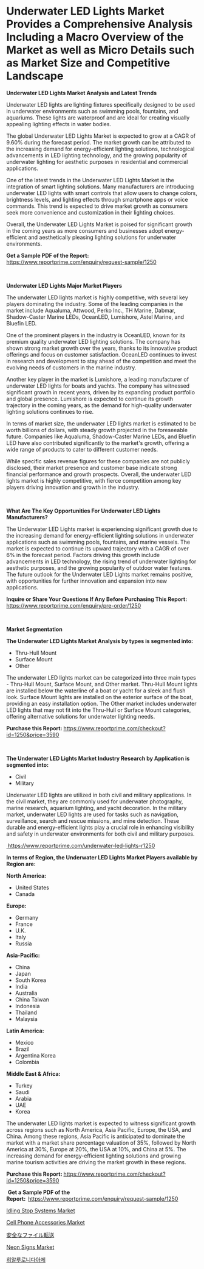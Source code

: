 <p><h1>Underwater LED Lights Market Provides a Comprehensive Analysis Including a Macro Overview of the Market as well as Micro Details such as Market Size and Competitive Landscape</h1></p><p><strong>Underwater LED Lights Market Analysis and Latest Trends</strong></p>
<p><p>Underwater LED lights are lighting fixtures specifically designed to be used in underwater environments such as swimming pools, fountains, and aquariums. These lights are waterproof and are ideal for creating visually appealing lighting effects in water bodies.</p><p>The global Underwater LED Lights Market is expected to grow at a CAGR of 9.60% during the forecast period. The market growth can be attributed to the increasing demand for energy-efficient lighting solutions, technological advancements in LED lighting technology, and the growing popularity of underwater lighting for aesthetic purposes in residential and commercial applications.</p><p>One of the latest trends in the Underwater LED Lights Market is the integration of smart lighting solutions. Many manufacturers are introducing underwater LED lights with smart controls that allow users to change colors, brightness levels, and lighting effects through smartphone apps or voice commands. This trend is expected to drive market growth as consumers seek more convenience and customization in their lighting choices.</p><p>Overall, the Underwater LED Lights Market is poised for significant growth in the coming years as more consumers and businesses adopt energy-efficient and aesthetically pleasing lighting solutions for underwater environments.</p></p>
<p><strong>Get a Sample PDF of the Report:&nbsp;</strong> <a href="https://www.reportprime.com/enquiry/request-sample/1250">https://www.reportprime.com/enquiry/request-sample/1250</a></p>
<p>&nbsp;</p>
<p><strong>Underwater LED Lights Major Market Players</strong></p>
<p><p>The underwater LED lights market is highly competitive, with several key players dominating the industry. Some of the leading companies in the market include Aqualuma, Attwood, Perko Inc., TH Marine, Dabmar, Shadow-Caster Marine LEDs, OceanLED, Lumishore, Astel Marine, and Bluefin LED.</p><p>One of the prominent players in the industry is OceanLED, known for its premium quality underwater LED lighting solutions. The company has shown strong market growth over the years, thanks to its innovative product offerings and focus on customer satisfaction. OceanLED continues to invest in research and development to stay ahead of the competition and meet the evolving needs of customers in the marine industry.</p><p>Another key player in the market is Lumishore, a leading manufacturer of underwater LED lights for boats and yachts. The company has witnessed significant growth in recent years, driven by its expanding product portfolio and global presence. Lumishore is expected to continue its growth trajectory in the coming years, as the demand for high-quality underwater lighting solutions continues to rise.</p><p>In terms of market size, the underwater LED lights market is estimated to be worth billions of dollars, with steady growth projected in the foreseeable future. Companies like Aqualuma, Shadow-Caster Marine LEDs, and Bluefin LED have also contributed significantly to the market's growth, offering a wide range of products to cater to different customer needs.</p><p>While specific sales revenue figures for these companies are not publicly disclosed, their market presence and customer base indicate strong financial performance and growth prospects. Overall, the underwater LED lights market is highly competitive, with fierce competition among key players driving innovation and growth in the industry.</p></p>
<p>&nbsp;</p>
<p><strong>What Are The Key Opportunities For Underwater LED Lights Manufacturers?</strong></p>
<p><p>The Underwater LED Lights market is experiencing significant growth due to the increasing demand for energy-efficient lighting solutions in underwater applications such as swimming pools, fountains, and marine vessels. The market is expected to continue its upward trajectory with a CAGR of over 6% in the forecast period. Factors driving this growth include advancements in LED technology, the rising trend of underwater lighting for aesthetic purposes, and the growing popularity of outdoor water features. The future outlook for the Underwater LED Lights market remains positive, with opportunities for further innovation and expansion into new applications.</p></p>
<p><strong>Inquire or Share Your Questions If Any Before Purchasing This Report:</strong> <a href="https://www.reportprime.com/enquiry/pre-order/1250">https://www.reportprime.com/enquiry/pre-order/1250</a></p>
<p>&nbsp;</p>
<p><strong>Market Segmentation</strong></p>
<p><strong>The Underwater LED Lights Market Analysis by types is segmented into:</strong></p>
<p><ul><li>Thru-Hull Mount</li><li>Surface Mount</li><li>Other</li></ul></p>
<p><p>The underwater LED lights market can be categorized into three main types - Thru-Hull Mount, Surface Mount, and Other market. Thru-Hull Mount lights are installed below the waterline of a boat or yacht for a sleek and flush look. Surface Mount lights are installed on the exterior surface of the boat, providing an easy installation option. The Other market includes underwater LED lights that may not fit into the Thru-Hull or Surface Mount categories, offering alternative solutions for underwater lighting needs.</p></p>
<p><strong>Purchase this Report:&nbsp;</strong><a href="https://www.reportprime.com/checkout?id=1250&price=3590">https://www.reportprime.com/checkout?id=1250&price=3590</a></p>
<p>&nbsp;</p>
<p><strong>The Underwater LED Lights Market Industry Research by Application is segmented into:</strong></p>
<p><ul><li>Civil</li><li>Military</li></ul></p>
<p><p>Underwater LED lights are utilized in both civil and military applications. In the civil market, they are commonly used for underwater photography, marine research, aquarium lighting, and yacht decoration. In the military market, underwater LED lights are used for tasks such as navigation, surveillance, search and rescue missions, and mine detection. These durable and energy-efficient lights play a crucial role in enhancing visibility and safety in underwater environments for both civil and military purposes.</p></p>
<p><a href="https://www.reportprime.com/underwater-led-lights-r1250">&nbsp;https://www.reportprime.com/underwater-led-lights-r1250</a></p>
<p><strong>In terms of Region, the Underwater LED Lights Market Players available by Region are:</strong></p>
<p>
    <p> <strong> North America: </strong>
        <ul>
            <li>United States</li>
            <li>Canada</li>
        </ul>
        </p> 
    <p> <strong> Europe: </strong>
        <ul>
            <li>Germany</li>
            <li>France</li>
            <li>U.K.</li>
            <li>Italy</li>
            <li>Russia</li>
        </ul>
        </p> 
    <p> <strong> Asia-Pacific: </strong>
        <ul>
            <li>China</li>
            <li>Japan</li>
            <li>South Korea</li>
            <li>India</li>
            <li>Australia</li>
            <li>China Taiwan</li>
            <li>Indonesia</li>
            <li>Thailand</li>
            <li>Malaysia</li>
        </ul>
        </p> 
    <p> <strong> Latin America: </strong>
        <ul>
            <li>Mexico</li>
            <li>Brazil</li>
            <li>Argentina Korea</li>
            <li>Colombia</li>
        </ul>
        </p> 
    <p> <strong> Middle East & Africa: </strong>
        <ul>
            <li>Turkey</li>
            <li>Saudi</li>
            <li>Arabia</li>
            <li>UAE</li>
            <li>Korea</li>
        </ul>
    </p>
    </p>
<p><p>The underwater LED lights market is expected to witness significant growth across regions such as North America, Asia Pacific, Europe, the USA, and China. Among these regions, Asia Pacific is anticipated to dominate the market with a market share percentage valuation of 35%, followed by North America at 30%, Europe at 20%, the USA at 10%, and China at 5%. The increasing demand for energy-efficient lighting solutions and growing marine tourism activities are driving the market growth in these regions.</p></p>
<p><strong>Purchase this Report: </strong><a href="https://www.reportprime.com/checkout?id=1250&price=3590">https://www.reportprime.com/checkout?id=1250&price=3590</a></p>
<p>&nbsp;<strong>Get a Sample PDF of the Report:&nbsp;&nbsp;</strong><a href="https://www.reportprime.com/enquiry/request-sample/1250">https://www.reportprime.com/enquiry/request-sample/1250</a></p>
<p><strong></strong></p>
<p><p><a href="https://medium.com/@mdmasty/idling-stop-systems-market-size-growth-and-industry-analysis-by-market-segmentation-and-regional-8f09ffb6fbe9">Idling Stop Systems Market</a></p><p><a href="https://github.com/caicuccucga/Market-Research-Report-List-1/blob/main/cell-phone-accessories-market.md">Cell Phone Accessories Market</a></p><p><a href="https://medium.com/@amirhossen31/%E3%82%B0%E3%83%AD%E3%83%BC%E3%83%90%E3%83%AB%E3%81%AA%E3%82%BB%E3%82%AD%E3%83%A5%E3%82%A2%E3%83%95%E3%82%A1%E3%82%A4%E3%83%AB%E8%BB%A2%E9%80%81%E5%B8%82%E5%A0%B4%E3%81%AE%E3%83%88%E3%83%AC%E3%83%B3%E3%83%89-2024%E5%B9%B4%E3%81%8B%E3%82%892031%E5%B9%B4%E3%81%BE%E3%81%A7%E3%81%AE%E6%88%90%E9%95%B7%E6%A9%9F%E4%BC%9A%E3%81%A8%E8%AA%B2%E9%A1%8C%E3%81%AB%E9%96%A2%E3%81%99%E3%82%8B%E6%B4%9E%E5%AF%9F-9dcc66b2381e">安全なファイル転送</a></p><p><a href="https://github.com/BryceTownsendr/Market-Research-Report-List-5/blob/main/neon-signs-market.md">Neon Signs Market</a></p><p><a href="https://medium.com/@khelifsolo/%EA%B8%80%EB%A1%9C%EB%B2%8C-%ED%9E%88%EC%95%8C%EB%A3%A8%EB%A1%9C%EB%8B%88%EB%8D%94%EC%A0%9C-%EC%8B%9C%EC%9E%A5-%ED%8A%B8%EB%A0%8C%EB%93%9C-%EC%98%88%EC%B8%A1-%EB%B0%8F-%EC%98%81%ED%96%A5-%EB%B6%84%EC%84%9D-2024-2031-%EC%9D%80-173%ED%8E%98%EC%9D%B4%EC%A7%80%EC%97%90-%EA%B1%B8%EC%B3%90-%EB%8B%A4%EB%A3%A8%EC%96%B4%EC%A7%80%EA%B3%A0-%EC%9E%88%EC%8A%B5%EB%8B%88%EB%8B%A4-860f6f4dba5e">히알루로니다아제</a></p></p>